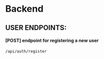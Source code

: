 # Backend

## USER ENDPOINTS:
#### [POST] endpoint for registering a new user
```
/api/auth/register
```
